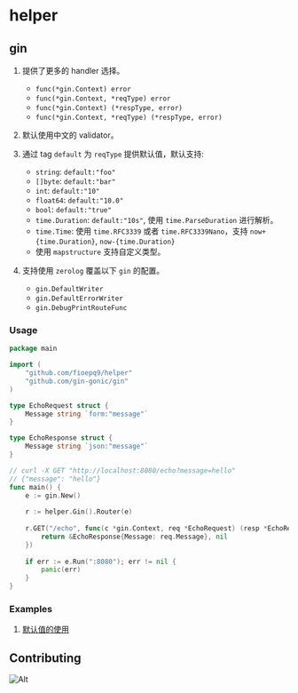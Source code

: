# helper

## gin

1. 提供了更多的 handler 选择。
   - `func(*gin.Context) error`
   - `func(*gin.Context, *reqType) error`
   - `func(*gin.Context) (*respType, error)`
   - `func(*gin.Context, *reqType) (*respType, error)`

2. 默认使用中文的 validator。 
 
3. 通过 tag `default` 为 `reqType` 提供默认值，默认支持: 
   - `string`: `default:"foo"`
   - `[]byte`: `default:"bar"`
   - `int`: `default:"10"`
   - `float64`: `default:"10.0"`
   - `bool`: `default:"true"`
   - `time.Duration`: `default:"10s"`, 使用 `time.ParseDuration` 进行解析。
   - `time.Time`: 使用 `time.RFC3339` 或者 `time.RFC3339Nano`，支持 `now+{time.Duration}`, `now-{time.Duration}`
   - 使用 `mapstructure` 支持自定义类型。
   
4. 支持使用 `zerolog` 覆盖以下 `gin` 的配置。 
   - `gin.DefaultWriter`
   - `gin.DefaultErrorWriter`
   - `gin.DebugPrintRouteFunc` 

### Usage

```go
package main

import (
	"github.com/fioepq9/helper"
	"github.com/gin-gonic/gin"
)

type EchoRequest struct {
	Message string `form:"message"`
}

type EchoResponse struct {
	Message string `json:"message"`
}

// curl -X GET "http://localhost:8080/echo?message=hello"
// {"message": "hello"}
func main() {
	e := gin.New()
	
	r := helper.Gin().Router(e)
	
	r.GET("/echo", func(c *gin.Context, req *EchoRequest) (resp *EchoResponse, err error) {
		return &EchoResponse{Message: req.Message}, nil
    })
	
	if err := e.Run(":8080"); err != nil {
		panic(err)
	}
}
```

### Examples

1. [默认值的使用](./examples/gin/default_binding/main.go)

## Contributing
![Alt](https://repobeats.axiom.co/api/embed/fc33fc4f571db13b097859952614b06b48f46bbe.svg "Repobeats analytics image")